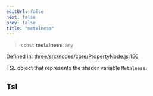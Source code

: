 ```yaml
---
editUrl: false
next: false
prev: false
title: "metalness"
---
```


> `const` **metalness**: `any`

Defined in: [three/src/nodes/core/PropertyNode.js:156](https://github.com/DefinitelyMaybe/three-i18n/blob/fa57b79433d1c349ffb23a78727299c8d4190136/three/src/nodes/core/PropertyNode.js#L156)

TSL object that represents the shader variable `Metalness`.

## Tsl
